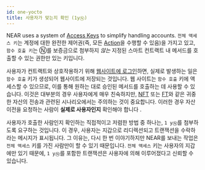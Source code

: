 ```yaml
---
id: one-yocto
title: 사용자가 맞는지 확인 (1yⓃ)
---
```


NEAR uses a system of [Access Keys](../../../1.concepts/protocol/access-keys.md) to simplify handling accounts.
`전체 액세스 키`는 계정에 대한 완전한 제어권(즉, 모든 [Action](../actions.md)을 수행할 수 있음)을 가지고 있고, `함수 호출 키`는 Ⓝ를 보증금으로 첨부하지 _않는_ 지정된 스마트 컨트랙트 내 메서드를 호출할 수 있는 권한만 있는 키입니다.

사용자가 컨트랙트와 상호작용하기 위해 [웹사이트에 로그인](../../integrate/frontend.md#user-sign-in)하면, 실제로 발생하는 일은 `함수 호출` 키가 생성되어 웹사이트에 저장되는 것입니다. 웹 사이트는 `함수 호출` 키에 액세스할 수 있으므로, 이를 통해 원하는 대로 승인된 메서드를 호출하는 데 사용할 수 있습니다. 이것은 대부분의 경우 사용자에게 매우 친숙하지만, [NFT](../../relevant-contracts/nft.md) 또는 [FT](../../relevant-contracts/ft.md)와 같은 귀중한 자산의 전송과 관련된 시나리오에서는 주의하는 것이 중요합니다. 이러한 경우 자산 이전을 요청하는 사람이 **실제로 사용자인지** 확인해야 합니다 .

사용자가 호출한 사람인지 확인하는 직접적이고 저렴한 방법 중 하나는, `1 yⓃ`를 첨부하도록 요구하는 것입니다. 이 경우, 사용자는 지갑으로 리디렉션되고 트랜잭션을 수락하라는 메시지가 표시됩니다. 그 이유는, 다시 한 번 이야기하지만 NEAR를 보내는 작업은 `전체 액세스` 키를 가진 사람만이 할 수 있기 때문입니다.
`전체 액세스` 키는 사용자의 지갑에만 있기 때문에, `1 yⓃ`를 포함한 트랜잭션은 사용자에 의해 이루어졌다고 신뢰할 수 있습니다.
